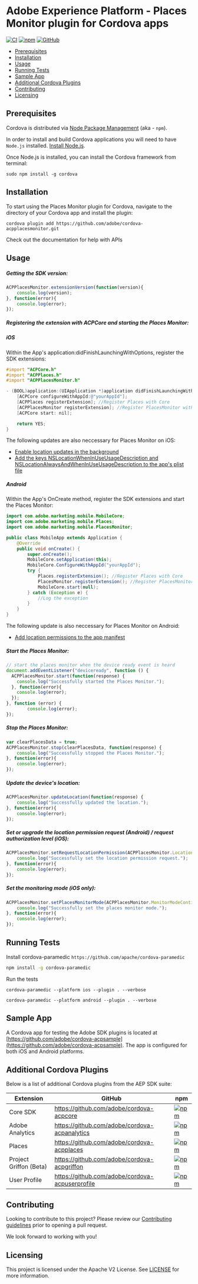 
# Adobe Experience Platform - Places Monitor plugin for Cordova apps

[![CI](https://github.com/adobe/cordova-acpplacesmonitor/workflows/CI/badge.svg)](https://github.com/adobe/cordova-acpplacesmonitor/actions)
[![npm](https://img.shields.io/npm/v/@adobe/cordova-acpplacesmonitor)](https://www.npmjs.com/package/@adobe/cordova-acpplacesmonitor)
[![GitHub](https://img.shields.io/github/license/adobe/cordova-acpplacesmonitor)](https://github.com/adobe/cordova-acpplacesmonitor/blob/master/LICENSE)

- [Prerequisites](#prerequisites)  
- [Installation](#installation)
- [Usage](#usage)  
- [Running Tests](#running-tests)
- [Sample App](#sample-app)
- [Additional Cordova Plugins](#additional-cordova-plugins)
- [Contributing](#contributing)  
- [Licensing](#licensing)  

## Prerequisites  

Cordova is distributed via [Node Package Management](https://www.npmjs.com/) (aka - `npm`).  

In order to install and build Cordova applications you will need to have `Node.js` installed. [Install Node.js](https://nodejs.org/en/).  

Once Node.js is installed, you can install the Cordova framework from terminal:  

```  
sudo npm install -g cordova  
```

## Installation

To start using the Places Monitor plugin for Cordova, navigate to the directory of your Cordova app and install the plugin:
```
cordova plugin add https://github.com/adobe/cordova-acpplacesmonitor.git
```
Check out the documentation for help with APIs

## Usage

##### Getting the SDK version:
```js
ACPPlacesMonitor.extensionVersion(function(version){  
    console.log(version);
}, function(error){  
    console.log(error);  
});
```
##### Registering the extension with ACPCore and starting the Places Monitor:  

##### **iOS**
Within the App's application:didFinishLaunchingWithOptions, register the SDK extensions:
```objective-c
#import "ACPCore.h"
#import "ACPPlaces.h"
#import "ACPPlacesMonitor.h"

- (BOOL)application:(UIApplication *)application didFinishLaunchingWithOptions:(NSDictionary*)launchOptions {
    [ACPCore configureWithAppId:@"yourAppId"];
    [ACPPlaces registerExtension]; //Register Places with Core
    [ACPPlacesMonitor registerExtension]; //Register PlacesMonitor with Core
    [ACPCore start: nil];

    return YES;
}
```
The following updates are also neccessary for Places Monitor on iOS:

- [Enable location updates in the background](https://docs.adobe.com/content/help/en/places/using/places-ext-aep-sdks/places-monitor-extension/using-places-monitor-extension.html#enable-location-updates-background)
- [Add the keys NSLocationWhenInUseUsageDescription and NSLocationAlwaysAndWhenInUseUsageDescription to the app's plist file](https://docs.adobe.com/content/help/en/places/using/places-ext-aep-sdks/places-monitor-extension/using-places-monitor-extension.html#configuring-the-plist-keys)

##### **Android**

Within the App's OnCreate method, register the SDK extensions and start the Places Monitor:
```java
import com.adobe.marketing.mobile.MobileCore;
import com.adobe.marketing.mobile.Places;
import com.adobe.marketing.mobile.PlacesMonitor;

public class MobileApp extends Application {
    @Override
    public void onCreate() {
        super.onCreate();
        MobileCore.setApplication(this);
        MobileCore.ConfigureWithAppId("yourAppId");
        try {
            Places.registerExtension(); //Register Places with Core
            PlacesMonitor.registerExtension(); //Register PlacesMonitor with Core
            MobileCore.start(null);
        } catch (Exception e) {
            //Log the exception
        }
    }
}
```
The following update is also neccessary for Places Monitor on Android:

- [Add location permissions to the app manifest](https://docs.adobe.com/content/help/en/places/using/places-ext-aep-sdks/places-monitor-extension/using-places-monitor-extension.html#add-permissions-to-the-manifest)

##### Start the Places Monitor:

```js
// start the places monitor when the device ready event is heard
document.addEventListener("deviceready", function () {
  ACPPlacesMonitor.start(function(response) {  
    console.log("Successfully started the Places Monitor.");
  }, function(error){  
    console.log(error);  
  });
}, function (error) {
        console.log(error);
});
```
##### Stop the Places Monitor:
```js
var clearPlacesData = true;
ACPPlacesMonitor.stop(clearPlacesData, function(response) {  
    console.log("Successfully stopped the Places Monitor.");
}, function(error){  
    console.log(error);  
});
```
##### Update the device's location:
```js
ACPPlacesMonitor.updateLocation(function(response) {  
    console.log("Successfully updated the location.");
}, function(error){  
    console.log(error);  
});
```
##### Set or upgrade the location permission request (Android) / request authorization level (iOS):
```js
ACPPlacesMonitor.setRequestLocationPermission(ACPPlacesMonitor.LocationPermissionAlwaysAllow, function(response) {  
    console.log("Successfully set the location permission request.");
}, function(error){  
    console.log(error);  
}); 
```
##### Set the monitoring mode (iOS only):
```js
ACPPlacesMonitor.setPlacesMonitorMode(ACPPlacesMonitor.MonitorModeContinuous, function(response) {  
    console.log("Successfully set the places monitor mode.");
}, function(error){  
    console.log(error);  
}); 
```
## Running Tests
Install cordova-paramedic `https://github.com/apache/cordova-paramedic`
```bash
npm install -g cordova-paramedic
```

Run the tests
```
cordova-paramedic --platform ios --plugin . --verbose
```
```
cordova-paramedic --platform android --plugin . --verbose
```

## Sample App

A Cordova app for testing the Adobe SDK plugins is located at [https://github.com/adobe/cordova-acpsample](https://github.com/adobe/cordova-acpsample). The app is configured for both iOS and Android platforms.  

## Additional Cordova Plugins

Below is a list of additional Cordova plugins from the AEP SDK suite:

| Extension | GitHub | npm |
|-----------|--------|-----|
| Core SDK | https://github.com/adobe/cordova-acpcore | [![npm](https://img.shields.io/npm/v/@adobe/cordova-acpcore)](https://www.npmjs.com/package/@adobe/cordova-acpcore)
| Adobe Analytics | https://github.com/adobe/cordova-acpanalytics | [![npm](https://img.shields.io/npm/v/@adobe/cordova-acpanalytics)](https://www.npmjs.com/package/@adobe/cordova-acpanalytics)
| Places | https://github.com/adobe/cordova-acpplaces | [![npm](https://img.shields.io/npm/v/@adobe/cordova-acpplaces)](https://www.npmjs.com/package/@adobe/cordova-acpplaces)
| Project Griffon (Beta) | https://github.com/adobe/cordova-acpgriffon | [![npm](https://img.shields.io/npm/v/@adobe/cordova-acpgriffon)](https://www.npmjs.com/package/@adobe/cordova-acpgriffon)
| User Profile | https://github.com/adobe/cordova-acpuserprofile | [![npm](https://img.shields.io/npm/v/@adobe/cordova-acpuserprofile)](https://www.npmjs.com/package/@adobe/cordova-acpuserprofile)

## Contributing
Looking to contribute to this project? Please review our [Contributing guidelines](.github/CONTRIBUTING.md) prior to opening a pull request.

We look forward to working with you!

## Licensing  
This project is licensed under the Apache V2 License. See [LICENSE](LICENSE) for more information.
